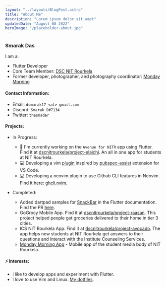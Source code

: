 ```yaml
---
layout: "../layouts/BlogPost.astro"
title: "About Me"
description: "Lorem ipsum dolor sit amet"
updatedDate: "August 08 2022"
heroImage: "/placeholder-about.jpg"
---
```


### Smarak Das

I am a:

- Flutter Developer
- Core Team Member: [DSC NIT Rourkela](https://github.com/dscnitrourkela)
- Former developer, photographer, and photography coordinator: [Monday Morning](https://mondaymoring.nitrkl.ac.in)
  <!--- Working at: [Sourcegraph](https://www.sourcegraph.com/)-->
  <!--- Live Coder: [teej_dv](https://twitch.tv/teej_dv)-->

#### Contact Information:

- Email: `dsmarak17 <at> gmail.com`
- Discord: `Smarak D#7134`
- Twitter: `thesmader`

#### Projects:

- In Progress:

  - 🔭 I'm currently working on the `Avenue for NITR` app using Flutter. Find it at [dscnitrourkela/project-elaichi](https://github.com/dscnitrourkela/project-elaichi). An all in one app for students at NIT Rourkela.
  - 💻 Developing a vim [plugin](https://github.com/Thesmader/pubspec-assist.vim) inspired by [pubspec-assist](https://github.com/jeroen-meijer/pubspec-assist) extension for VS Code.
  - 💻 Developing a neovim plugin to use Github CLI features in Neovim. Find it here: [ghcli.nvim](https://github.com/Thesmader/ghcli.nvim).

- Completed:
  - Added dartpad samples for [SnackBar](https://master-api.flutter.dev/flutter/material/SnackBar-class.html) in the Flutter documentation. Find the PR [here](https://github.com/flutter/flutter/pull/69555).
  - GoGrocy Mobile App. Find it at [dscnitrourkela/project-raasan](https://github.com/dscnitrourkela/project-raasan). This project helped people get groceries delivered to their home in tier 3 cities.
  - ICS NIT Rourkela App. Find it at [dscnitrourkela/project-avocado](https://github.com/dscnitrourkela/project-avocado). The app helps new students at NIT Rourkela get answers to their questions and interact with the Institute Counseling Services.
  - [Monday Morning App](https://play.google.com/store/apps/details?id=in.ac.nitrkl.mondaymorning) - Mobile app of the student media body of NIT Rourkela.
    <!--- 🔭 I’m the author of [pubspec-assist.nvim](https://github.com/Thesmader/pubspec-assist.nvim)-->
    <!--- Popular dotfile configuration / examples for my [configuration_manager](https://github.com/tjdevries/config_manager)-->

#### ⚡ Interests:

- I like to develop apps and experiment with Flutter.
- I love to use Vim and Linux. [My dotfiles](https://github.com/Thesmader/dotfiles).
<!--[![Thesmader's github stats](https://github-readme-stats.vercel.app/api?username=Thesmader&theme=monokai&count_private=true&hide_rank=true&hide=stars)](https://github.com/anuraghazra/github-readme-stats)-->
